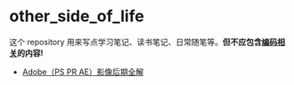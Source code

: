 # other_side_of_life

这个 repository 用来写点学习笔记、读书笔记、日常随笔等。**但不应包含[编码相关](https://github.com/Rainsho/programming_note/tree/master/markdown_note)的内容!**

* [Adobe（PS PR AE）影像后期全解](./Adobe_PS_PR_AE.md)
